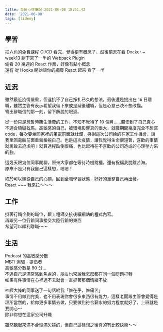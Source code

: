 ```yaml
---
title: 每日心得筆記 2021-06-08 18:51:42
date: '2021-06-08'
tags: [lidemy]
---
```


## 學習

把六角的免費課程 CI/CD 看完，覺得更有概念了，然後前天在看 Docker ~  
week13 剩下寫了一半的 Webpack Plugin  
偷看 20 幾週的 React 作業，好像有點小概念  
還有 從 Hooks 開始讓你的網頁 React 起來 看了一半

## 近況

雖然最近疫情嚴重，但違抗不了自己掙扎已久的想法，最後還是提出在 16 日離職，雖然主管有表示希望我留下來或是延後離職，但是心意已決不想改變。  
寄出辭職信的那一刻，留下解脫的眼淚。

從一份只是想暫時賺生活費的工作，不知不覺待了 10 個月......體悟到了自己真心不適合騎驢找馬，高敏感的自己，被環境影響真的很大，就職期間幾度完全不想寫 code，每次要坐回家裡的筆電前面就杜爛，感謝這次公司給的在家工作機會，讓我坐回電腦前面重新檢視自己。也是這次疫情，讓我覺得生命很短暫，喜歡的事情就勇敢去追求吧！就算過程跌倒很痛，也比起待在不喜歡的公司造成的心理壓力來的強。

這幾天跟幾位同事閒聊，原來大家都在等待時機跳槽，還有祝福我脫離苦海。  
原來不是只有我自己這樣想，嗯嗯！

終於可以順從自己的心願，回到全職學習狀態，好好的重整自己再出發。  
React ~~~ 我來拉～～～

## 工作

掛著行銷企劃的職位，跟工程師交接後續網站的程式內容。  
再跟另一位行銷同事接交大陸行銷的東西  
希望可以順利離職～～

## 生活

Podcast 的高敏感分數  
MBTI 測驗 - 提倡者  
高敏感分數是 90 分...  
不過自己是滿常感到焦慮的，朋友也常說我怎麼都在同一個問題打轉  
如果有件事情在心裡過不去就會一直抓著那個情緒不放

神經大條的同事送了一句話給我「誰在乎，誰痛苦」  
事情不用做到完美，也不用表現你會很多東西很有能力，這樣老闆跟主管會覺得是理所當然的，給你更多事情去做，只要做到符合薪水的努力程度就好了，上班就是要開心～  
除非你想在這家公司升職

雖然聽起來滿不合理滿欠揍的，但自己這樣想之後真的有比較快樂～～
